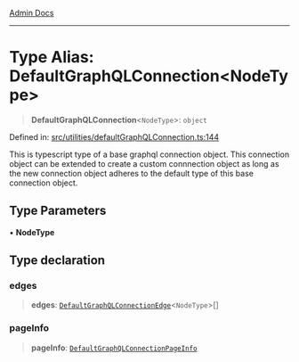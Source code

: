 [Admin Docs](/)

***

# Type Alias: DefaultGraphQLConnection\<NodeType\>

> **DefaultGraphQLConnection**\<`NodeType`\>: `object`

Defined in: [src/utilities/defaultGraphQLConnection.ts:144](https://github.com/PalisadoesFoundation/talawa-api/blob/31af62eb801979353402f1e291e74768cd64d85c/src/utilities/defaultGraphQLConnection.ts#L144)

This is typescript type of a base graphql connection object. This connection object can be extended to create a custom connnection object as long as the new connection object adheres to the default type of this base connection object.

## Type Parameters

• **NodeType**

## Type declaration

### edges

> **edges**: [`DefaultGraphQLConnectionEdge`](DefaultGraphQLConnectionEdge.md)\<`NodeType`\>[]

### pageInfo

> **pageInfo**: [`DefaultGraphQLConnectionPageInfo`](DefaultGraphQLConnectionPageInfo.md)
